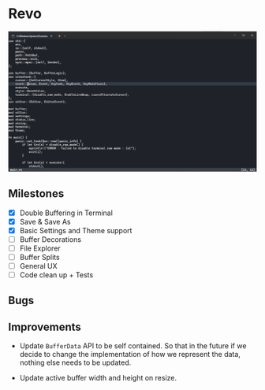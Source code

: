 # Revo

![screenshot](./assets/application_ss.png)

## Milestones

- [x] Double Buffering in Terminal
- [x] Save & Save As
- [x] Basic Settings and Theme support
- [ ] Buffer Decorations
- [ ] File Explorer
- [ ] Buffer Splits
- [ ] General UX
- [ ] Code clean up + Tests

## Bugs


## Improvements

- Update `BufferData` API to be self contained. So that in the future if we decide to
  change the implementation of how we represent the data, nothing else needs to be updated.

- Update active buffer width and height on resize.